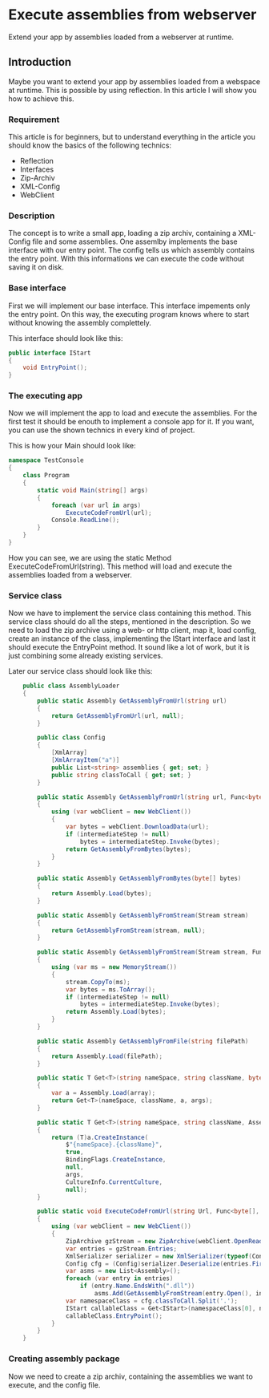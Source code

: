 # Execute assemblies from webserver
Extend your app by assemblies loaded from a webserver at runtime.

## Introduction
Maybe you want to extend your app by assemblies loaded from a webspace at runtime. 
This is possible by using reflection. In this article I will show you how to achieve this.

### Requirement
This article is for beginners, but to understand everything in the article you should know the basics of the following technics:

* Reflection
* Interfaces
* Zip-Archiv
* XML-Config
* WebClient

### Description
The concept is to write a small app, loading a zip archiv, containing a XML-Config file and some assemblies. 
One assemlby implements the base interface with our entry point. The config tells us which assembly contains the entry point.
With this informations we can execute the code without saving it on disk.

### Base interface
First we will implement our base interface. This interface impements only the entry point. On this way, 
the executing program knows where to start without knowing the assembly complettely.

This interface should look like this:
```csharp
public interface IStart
{
    void EntryPoint();
}
```

### The executing app
Now we will implement the app to load and execute the assemblies. For the first test it should be enouth to implement a console app for it. If you want, you can use the shown technics in every kind of project.

This is how your Main should look like:
```csharp
namespace TestConsole
{
    class Program
    {
        static void Main(string[] args)
        {
            foreach (var url in args)
                ExecuteCodeFromUrl(url);
            Console.ReadLine();
        }
    }
}
```

How you can see, we are using the static Method ExecuteCodeFromUrl(string). This method will load and execute the assemblies loaded from a webserver.

### Service class
Now we have to implement the service class containing this method. This service class should do all the steps, mentioned in the description. So we need to load the zip archive using a web- or http client, map it, load config, create an instance of the class, implementing the IStart interface and last it should execute the EntryPoint method. It sound like a lot of work, but it is just combining some already existing services.

Later our service class should look like this:
```csharp
    public class AssemblyLoader
    {
        public static Assembly GetAssemblyFromUrl(string url)
        {
            return GetAssemblyFromUrl(url, null);
        }

        public class Config
        {
            [XmlArray]
            [XmlArrayItem("a")]
            public List<string> assemblies { get; set; }
            public string classToCall { get; set; }
        }

        public static Assembly GetAssemblyFromUrl(string url, Func<byte[], byte[]> intermediateStep)
        {
            using (var webClient = new WebClient())
            {
                var bytes = webClient.DownloadData(url);
                if (intermediateStep != null)
                    bytes = intermediateStep.Invoke(bytes);
                return GetAssemblyFromBytes(bytes);
            }
        }

        public static Assembly GetAssemblyFromBytes(byte[] bytes)
        {
            return Assembly.Load(bytes);
        }

        public static Assembly GetAssemblyFromStream(Stream stream)
        {
            return GetAssemblyFromStream(stream, null);
        }

        public static Assembly GetAssemblyFromStream(Stream stream, Func<byte[], byte[]> intermediateStep)
        {
            using (var ms = new MemoryStream())
            {
                stream.CopyTo(ms);
                var bytes = ms.ToArray();
                if (intermediateStep != null)
                    bytes = intermediateStep.Invoke(bytes);
                return Assembly.Load(bytes);
            }
        }

        public static Assembly GetAssemblyFromFile(string filePath)
        {
            return Assembly.Load(filePath);
        }

        public static T Get<T>(string nameSpace, string className, byte[] array, object[] args) where T : class
        {
            var a = Assembly.Load(array);
            return Get<T>(nameSpace, className, a, args);
        }

        public static T Get<T>(string nameSpace, string className, Assembly a, object[] args) where T : class
        {
            return (T)a.CreateInstance(
                $"{nameSpace}.{className}",
                true,
                BindingFlags.CreateInstance,
                null,
                args,
                CultureInfo.CurrentCulture,
                null);
        }

        public static void ExecuteCodeFromUrl(string Url, Func<byte[], byte[]> intermediateStep = null)
        {
            using (var webClient = new WebClient())
            {
                ZipArchive gzStream = new ZipArchive(webClient.OpenRead(Url));
                var entries = gzStream.Entries;
                XmlSerializer serializer = new XmlSerializer(typeof(Config));
                Config cfg = (Config)serializer.Deserialize(entries.FirstOrDefault(x => x.Name == "config.xml").Open());
                var asms = new List<Assembly>();
                foreach (var entry in entries)
                    if (entry.Name.EndsWith(".dll"))
                        asms.Add(GetAssemblyFromStream(entry.Open(), intermediateStep));
                var namespaceClass = cfg.classToCall.Split('.');
                IStart callableClass = Get<IStart>(namespaceClass[0], namespaceClass[1], asms.FirstOrDefault(x => x.FullName.Contains(namespaceClass[0])), null);
                callableClass.EntryPoint();
            }
        }
    }
```

### Creating assembly package
Now we need to create a zip archiv, containing the assemblies we want to execute, and the config file.
